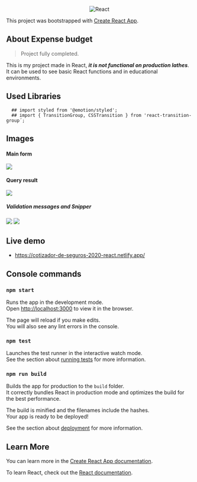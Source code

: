<p align="center">
<img src="https://i.ibb.co/pPYfKM0/React.png" alt="React" border="0">
<p>

This project was bootstrapped with [Create React App](https://github.com/facebook/create-react-app).



## About Expense budget

>Project fully completed.

This is my project made in React, ***it is not functional on production lathes***. It can be used to see basic React functions and in educational environments.

## Used Libraries
```plain
  ## import styled from '@emotion/styled';
  ## import { TransitionGroup, CSSTransition } from 'react-transition-group´;
```


## Images

#### Main form

<img src=https://i.ibb.co/ZNwjpX3/frontal-1.png>



#### Query result

<img src=https://i.ibb.co/GC6wTbN/resultado.png>

##### Validation messages and Snipper

<img src=https://i.ibb.co/ZzX0mDf/validacion.png>
<img src=https://i.ibb.co/2sNNfWX/Snipper.png>






## Live demo

* https://cotizador-de-seguros-2020-react.netlify.app/




## Console commands


### `npm start`

Runs the app in the development mode.<br />
Open [http://localhost:3000](http://localhost:3000) to view it in the browser.

The page will reload if you make edits.<br />
You will also see any lint errors in the console.

### `npm test`

Launches the test runner in the interactive watch mode.<br />
See the section about [running tests](https://facebook.github.io/create-react-app/docs/running-tests) for more information.

### `npm run build`

Builds the app for production to the `build` folder.<br />
It correctly bundles React in production mode and optimizes the build for the best performance.

The build is minified and the filenames include the hashes.<br />
Your app is ready to be deployed!

See the section about [deployment](https://facebook.github.io/create-react-app/docs/deployment) for more information.


## Learn More

You can learn more in the [Create React App documentation](https://facebook.github.io/create-react-app/docs/getting-started).

To learn React, check out the [React documentation](https://reactjs.org/).
